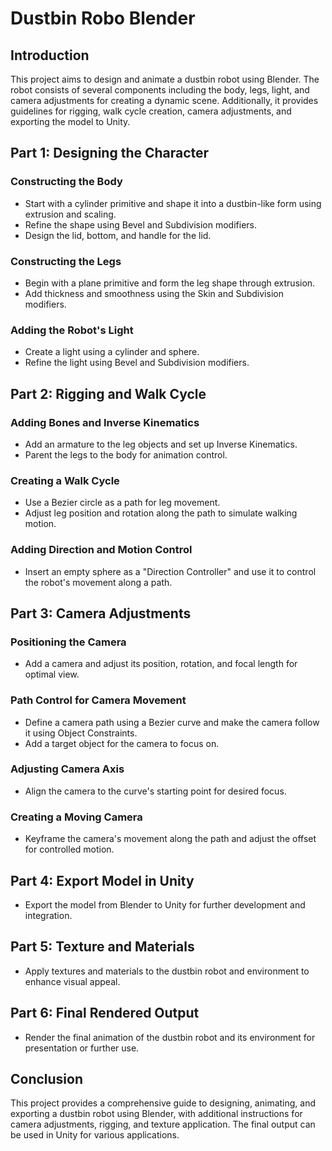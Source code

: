 # Dustbin Robo Blender

## Introduction
This project aims to design and animate a dustbin robot using Blender. The robot consists of several components including the body, legs, light, and camera adjustments for creating a dynamic scene. Additionally, it provides guidelines for rigging, walk cycle creation, camera adjustments, and exporting the model to Unity.

## Part 1: Designing the Character
### Constructing the Body
- Start with a cylinder primitive and shape it into a dustbin-like form using extrusion and scaling.
- Refine the shape using Bevel and Subdivision modifiers.
- Design the lid, bottom, and handle for the lid.

### Constructing the Legs
- Begin with a plane primitive and form the leg shape through extrusion.
- Add thickness and smoothness using the Skin and Subdivision modifiers.

### Adding the Robot's Light
- Create a light using a cylinder and sphere.
- Refine the light using Bevel and Subdivision modifiers.

## Part 2: Rigging and Walk Cycle
### Adding Bones and Inverse Kinematics
- Add an armature to the leg objects and set up Inverse Kinematics.
- Parent the legs to the body for animation control.

### Creating a Walk Cycle
- Use a Bezier circle as a path for leg movement.
- Adjust leg position and rotation along the path to simulate walking motion.

### Adding Direction and Motion Control
- Insert an empty sphere as a "Direction Controller" and use it to control the robot's movement along a path.

## Part 3: Camera Adjustments
### Positioning the Camera
- Add a camera and adjust its position, rotation, and focal length for optimal view.

### Path Control for Camera Movement
- Define a camera path using a Bezier curve and make the camera follow it using Object Constraints.
- Add a target object for the camera to focus on.

### Adjusting Camera Axis
- Align the camera to the curve's starting point for desired focus.

### Creating a Moving Camera
- Keyframe the camera's movement along the path and adjust the offset for controlled motion.

## Part 4: Export Model in Unity
- Export the model from Blender to Unity for further development and integration.

## Part 5: Texture and Materials
- Apply textures and materials to the dustbin robot and environment to enhance visual appeal.

## Part 6: Final Rendered Output
- Render the final animation of the dustbin robot and its environment for presentation or further use.

## Conclusion
This project provides a comprehensive guide to designing, animating, and exporting a dustbin robot using Blender, with additional instructions for camera adjustments, rigging, and texture application. The final output can be used in Unity for various applications.
